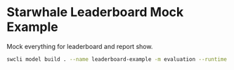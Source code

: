 # Starwhale Leaderboard Mock Example

Mock everything for leaderboard and report show.

```bash
swcli model build . --name leaderboard-example -m evaluation --runtime leaderboard-example
```
